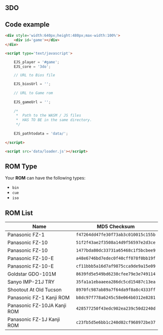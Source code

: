 <h2>3DO</h2>

## Code example

```html
<div style='width:640px;height:480px;max-width:100%'>
    <div id='game'></div>
</div>

<script type='text/javascript'>

    EJS_player = '#game';
    EJS_core = '3do';

    // URL to Bios file

    EJS_biosUrl = '';
    
    // URL to Game rom
     
    EJS_gameUrl = '';
    
    /*
     *  Path to the WASM / JS files
     *  HAS TO BE in the same directory.
     */
    
    EJS_pathtodata = 'data/';
    
</script>

<script src='data/loader.js'></script>
```

## ROM Type

Your **ROM** can have the following types:
- `bin`
- `cue`
- `iso`

## ROM List

| Name | MD5 Checksum |
|------|--------------|
| Panasonic FZ-1 | `f47264dd47fe30f73ab3c010015c155b`
| Panasonic FZ-10 | `51f2f43ae2f3508a14d9f56597e2d3ce`
| Panasonic FZ-10 | `1477bda80dc33731a65468c1f5bcbee9`
| Panasonic FZ-10-E | `a48e6746bd7edec0f40cff078f0bb19f`
| Panasonic FZ-10-E | `cf11bbb5a16d7af9875cca9de9a15e09`
| Goldstar GDO-101M | `8639fd5e549bd6238cfee79e3e749114`
| Sanyo IMP-21J TRY | `35fa1a1ebaaeea286dc5cd15487c13ea`
| Shootout At Old Tucson | `8970fc987ab89a7f64da9f8a8c4333ff`
| Panasonic FZ-1 Kanji ROM | `b8dc97f778a6245c58e064b0312e8281`
| Panasonic FZ-10JA Kanji ROM | `428577250f43edc902ea239c50d2240d`
| Panasonic FZ-1J Kanji ROM | `c23fb5d5e6bb1c240d02cf968972be37`
